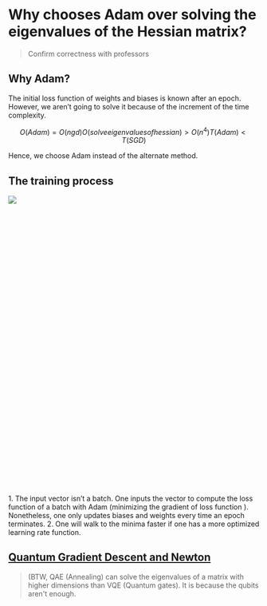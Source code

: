# Why chooses Adam over solving the eigenvalues of the Hessian matrix?

>Confirm correctness with professors

<script src='https://cdnjs.cloudflare.com/ajax/libs/mathjax/2.7.4/MathJax.js?config=default'></script>


## Why Adam?
The initial loss function of weights and biases is known after an epoch. However, we aren’t going to solve it because of the increment of the time complexity.

```math
O(Adam)=O(ngd)
O(solve eigenvalues of hessian)>O(n^4)
T(Adam)<T(SGD)
```
Hence, we choose Adam instead of the alternate method.

## The training process
<div class="sl-block is-focused" data-block-type="image" data-name="image-ffe7ae" style="width: 960px; height: 597.483px; left: 0px; top: 74px; min-width: 1px; min-height: 1px;" data-origin-id="e6c9ddc09a410f78c6f404117c785593"><div class="sl-block-content" style="z-index: 11;"><img style="" data-natural-width="1716" data-natural-height="1068" data-lazy-loaded="" src="https://s3.amazonaws.com/media-p.slid.es/uploads/1169602/images/9645003/Screenshot_from_2022-06-15_23-13-54.png"></div></div>
1. The input vector isn’t a batch. One inputs the vector to compute the loss function of a batch with Adam (minimizing the gradient of loss function ). Nonetheless, one only updates biases and weights every time an epoch terminates.
2. One will walk to the minima faster if one has a more optimized learning rate function.

## [Quantum Gradient Descent and Newton](https://arxiv.org/pdf/1612.01789.pdf)

>(BTW, QAE (Annealing) can solve the eigenvalues of a matrix with higher dimensions than VQE (Quantum gates). It is because the qubits aren't enough.
